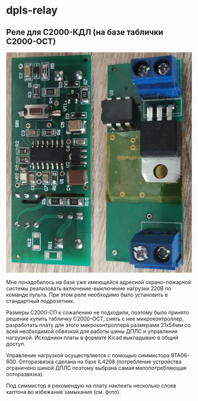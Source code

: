 # dpls-relay
## Реле для С2000-КДЛ (на базе таблички С2000-ОСТ)

![Фото устройства](https://github.com/Regressor/dpls-relay/blob/master/dpls_relay_board.jpg?raw=true)


Мне понадобилось на базе уже имеющейся адресной охрано-пожарной системы реализовать включение-выключение нагрузки 220В по команде пульта. При этом реле необходимо было установить в стандартный подрозетник.

Размеры С2000-СП к сожалению не подходили, поэтому было принято решение купить табличку С2000-ОСТ, снять с нее микроконтроллер, разработать плату для этого микроконтроллера размерами 21х54мм со всей 
необходимой обвязкой для работы шины ДПЛС и управления нагрузкой. Исходники платы в формате Kicad выкладываю в общий доступ.

Управление нагрузкой осуществляется с помощью симмистора BTA06-600. Опторазвязка сделана на базе IL4208 (потребление устройства ограничено шиной ДПЛС поэтому выбрана самая малопотребляющая опторазвязка).

Под симмистор я рекомендую на плату наклеить несколько слоев каптона во избежание замыкания (см. фото).
